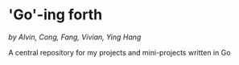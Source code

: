 # 'Go'-ing forth
*by Alvin, Cong, Fang, Vivian, Ying Hang*

A central repository for my projects and mini-projects written in Go

